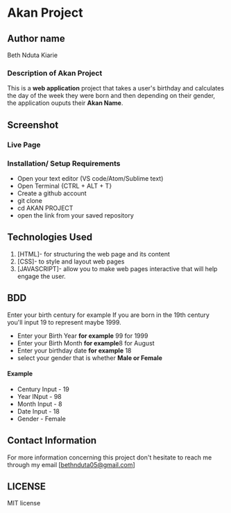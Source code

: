 # Akan Project
## Author name
Beth Nduta Kiarie

### Description of Akan Project
This is a **web application** project that takes a user's birthday and calculates the day of the week they were born and then depending on their gender, the application ouputs their **Akan Name**.

## Screenshot

### Live Page

### Installation/ Setup Requirements
* Open your text editor (VS code/Atom/Sublime text)
* Open Terminal {CTRL + ALT + T}
* Create a github account
* git clone 
* cd AKAN PROJECT
* open the link from your saved repository
## Technologies Used
1. [HTML]- for structuring the web page and its content
2. [CSS]- to style and layout web pages
3. [JAVASCRIPT]- allow you to make web pages interactive that will help engage the user.
## BDD
Enter your birth century for example If you are born in the 19th century you'll input 19 to represent maybe 1999.
* Enter your Birth Year **for example** 99 for 1999
* Enter your Birth Month **for example**8 for August
* Enter your birthday date **for example** 18
* select your gender that is whether **Male or Female**
#### Example
* Century Input - 19
* Year INput - 98
* Month Input - 8
* Date Input - 18
* Gender - Female

## Contact Information
For more information concerning this project don't hesitate to reach me through my email [bethnduta05@gmail.com]

## LICENSE
MIT license
